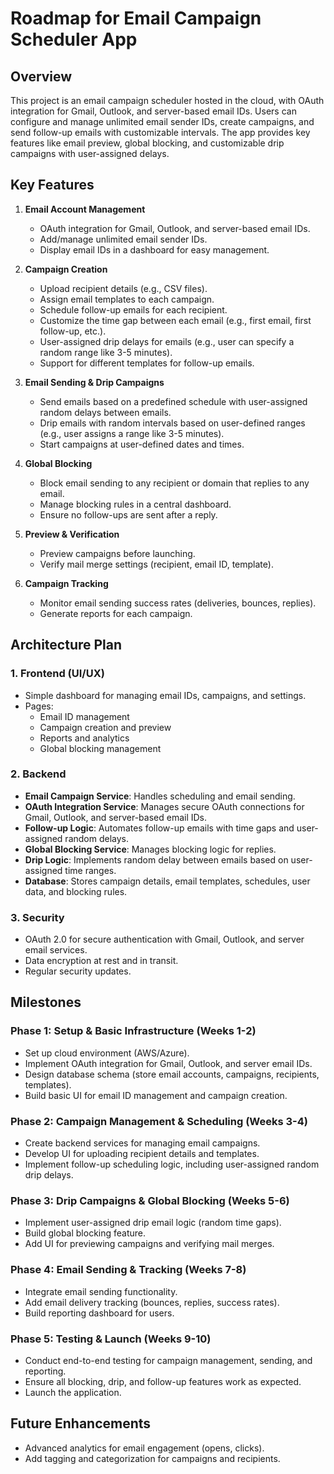 # Roadmap for Email Campaign Scheduler App

## Overview
This project is an email campaign scheduler hosted in the cloud, with OAuth integration for Gmail, Outlook, and server-based email IDs. Users can configure and manage unlimited email sender IDs, create campaigns, and send follow-up emails with customizable intervals. The app provides key features like email preview, global blocking, and customizable drip campaigns with user-assigned delays.

## Key Features
1. **Email Account Management**
   - OAuth integration for Gmail, Outlook, and server-based email IDs.
   - Add/manage unlimited email sender IDs.
   - Display email IDs in a dashboard for easy management.

2. **Campaign Creation**
   - Upload recipient details (e.g., CSV files).
   - Assign email templates to each campaign.
   - Schedule follow-up emails for each recipient.
   - Customize the time gap between each email (e.g., first email, first follow-up, etc.).
   - User-assigned drip delays for emails (e.g., user can specify a random range like 3-5 minutes).
   - Support for different templates for follow-up emails.

3. **Email Sending & Drip Campaigns**
   - Send emails based on a predefined schedule with user-assigned random delays between emails.
   - Drip emails with random intervals based on user-defined ranges (e.g., user assigns a range like 3-5 minutes).
   - Start campaigns at user-defined dates and times.

4. **Global Blocking**
   - Block email sending to any recipient or domain that replies to any email.
   - Manage blocking rules in a central dashboard.
   - Ensure no follow-ups are sent after a reply.

5. **Preview & Verification**
   - Preview campaigns before launching.
   - Verify mail merge settings (recipient, email ID, template).
   
6. **Campaign Tracking**
   - Monitor email sending success rates (deliveries, bounces, replies).
   - Generate reports for each campaign.

## Architecture Plan
### 1. **Frontend (UI/UX)**
   - Simple dashboard for managing email IDs, campaigns, and settings.
   - Pages: 
     - Email ID management
     - Campaign creation and preview
     - Reports and analytics
     - Global blocking management

### 2. **Backend**
   - **Email Campaign Service**: Handles scheduling and email sending.
   - **OAuth Integration Service**: Manages secure OAuth connections for Gmail, Outlook, and server-based email IDs.
   - **Follow-up Logic**: Automates follow-up emails with time gaps and user-assigned random delays.
   - **Global Blocking Service**: Manages blocking logic for replies.
   - **Drip Logic**: Implements random delay between emails based on user-assigned time ranges.
   - **Database**: Stores campaign details, email templates, schedules, user data, and blocking rules.

### 3. **Security**
   - OAuth 2.0 for secure authentication with Gmail, Outlook, and server email services.
   - Data encryption at rest and in transit.
   - Regular security updates.

## Milestones

### Phase 1: Setup & Basic Infrastructure (Weeks 1-2)
- Set up cloud environment (AWS/Azure).
- Implement OAuth integration for Gmail, Outlook, and server email IDs.
- Design database schema (store email accounts, campaigns, recipients, templates).
- Build basic UI for email ID management and campaign creation.

### Phase 2: Campaign Management & Scheduling (Weeks 3-4)
- Create backend services for managing email campaigns.
- Develop UI for uploading recipient details and templates.
- Implement follow-up scheduling logic, including user-assigned random drip delays.

### Phase 3: Drip Campaigns & Global Blocking (Weeks 5-6)
- Implement user-assigned drip email logic (random time gaps).
- Build global blocking feature.
- Add UI for previewing campaigns and verifying mail merges.

### Phase 4: Email Sending & Tracking (Weeks 7-8)
- Integrate email sending functionality.
- Add email delivery tracking (bounces, replies, success rates).
- Build reporting dashboard for users.

### Phase 5: Testing & Launch (Weeks 9-10)
- Conduct end-to-end testing for campaign management, sending, and reporting.
- Ensure all blocking, drip, and follow-up features work as expected.
- Launch the application.

## Future Enhancements
- Advanced analytics for email engagement (opens, clicks).
- Add tagging and categorization for campaigns and recipients.
